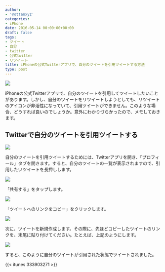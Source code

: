 ```yaml
---
author:
- '@ottanxyz'
categories:
- iPhone
date: 2016-05-14 00:00:00+00:00
draft: false
tags:
- ツイート
- 自分
- twitter
- 公式twitter
- リツイート
title: iPhoneの公式Twitterアプリで、自分のツイートを引用ツイートする方法
type: post
---
```


![](160514-573711816e258.jpg)

iPhoneの公式Twitterアプリで、自分のツイートを引用してツイートしたいことがあります。しかし、自分のツイートをリツイートしようとしても、リツイートのアイコンが非活性になっていて、引用ツイートができません。このような場合、どうすれば良いのでしょうか。意外にわかりづらかったので、メモしておきます。

## Twitterで自分のツイートを引用ツイートする

![](160514-5737119b228ae.png)

自分のツイートを引用ツイートするためには、Twitterアプリを開き、「プロフィール」タブを開きます。すると、自分のツイートの一覧が表示されますので、引用したいツイートを長押しします。

![](160514-573711a1e4697.png)

「共有する」をタップします。

![](160514-573711a8daaac.png)

「ツイートへのリンクをコピー」をクリックします。

![](160514-573711af7270e.png)

次に、ツイートを新規作成します。その際に、先ほどコピーしたツイートのリンクを、末尾に貼り付けてください。たとえば、上記のようにします。

![](160514-573711b76f0c5.png)

すると、このように自分のツイートが引用された状態でツイートされました。

{{< itunes 333903271 >}}
